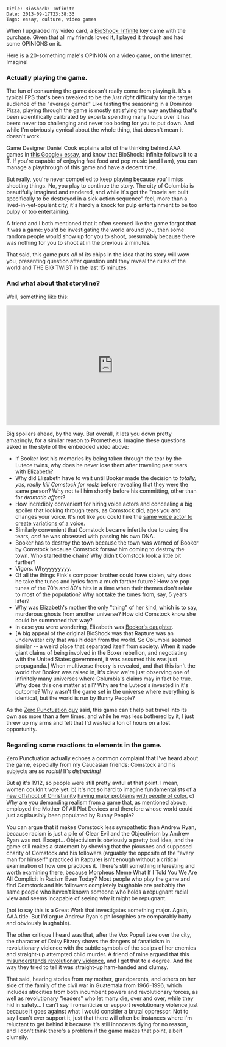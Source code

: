     Title: BioShock: Infinite
    Date: 2013-09-17T23:38:33
    Tags: essay, culture, video games

When I upgraded my video card, a [BioShock: Infinite][1] key came with the
purchase. Given that all my friends loved it, I played it through and had some
OPINIONS on it.

Here is a 20-something male's OPINION on a video game, on the Internet. Imagine!

<!-- more -->

<h3 id="actually-playing-the-game">Actually playing the game.</h3>

The fun of consuming the game doesn't really come from playing it. It's a typical
FPS that's been tweaked to be the _just right_ difficulty for the target
audience of the "average gamer." Like tasting the seasoning in a Dominos Pizza,
playing through the game is mostly satisfying the way anything that's been
scientifically calibrated by experts spending many hours over it has been: never
too challenging and never too boring for you to put down. And while I'm
obviously cynical about the whole thing, that doesn't mean it doesn't work.

Game Designer Daniel Cook explains a lot of the thinking behind AAA games in
[this Google+ essay][3], and know that BioShock: Infinite follows it to a T. If
you're capable of enjoying fast food and pop music (and I am), you can manage a
playthrough of this game and have a decent time.

But really, you're never compelled to keep playing because you'll miss shooting
things. No, you play to continue the story. The city of Columbia is beautifully
imagined and rendered, and while it's got the "movie set built specifically to
be destroyed in a sick action sequence" feel, more than a lived-in-yet-opulent
city, it's hardly a knock for pulp entertainment to be too pulpy or too
entertaining.

A friend and I both mentioned that it often seemed like the game forgot
that it was a game: you'd be investigating the world around you, then some
random people would show up for you to shoot, presumably because there was
nothing for you to shoot at in the previous 2 minutes.

That said, this game puts _all_ of its chips in the idea that its story will
wow you, presenting question after question until they reveal the rules of the
world and THE BIG TWIST in the last 15 minutes.

<h3 id="and-what-about-that-storyline">And what about that storyline?</h3>

Well, something like this:

<iframe width="560" height="315" src="http://www.youtube.com/embed/-x1YuvUQFJ0" frameborder="0" allowfullscreen></iframe>

Big spoilers ahead, by the way. But overall, it lets you down pretty amazingly,
for a similar reason to Prometheus. Imagine these questions asked in the style
of the embedded video above:

* If Booker lost his memories by being taken through the tear by the Lutece twins, why does he never lose them after traveling past tears with Elizabeth?
* Why did Elizabeth have to wait until Booker made the decision to _totally, yes, really kill Comstock for realz_ before revealing that they were the same person? Why not tell him shortly before his committing, other than for _dramatic effect_?
* How incredibly convenient for hiring voice actors and concealing a big spoiler that looking through tears, as Comstock did, ages you and changes your voice.  It's not like you could hire the [same voice actor to create variations of a voice.][2]
* Similarly convenient that Comstock became infertile due to using the tears, _and_ he was obsessed with passing his own DNA.
* Booker has to destroy the town because the town was warned of Booker by Comstock because Comstock forsaw him coming to destroy the town. Who started the chain? Why didn't Comstock look a little bit further?
* Vigors. Whyyyyyyyyy.
* Of all the things Fink's composer brother could have stolen, why does he take the tunes and lyrics from a much farther future? How are pop tunes of the 70's and 80's hits in a time when their themes don't relate to most of the population? Why not take the tunes from, say, 5 years later?
* Why was Elizabeth's mother the only "thing" of her kind, which is to say, murderous ghosts from another universe? How did Comstock know she could be summoned that way?
* In case you were wondering, Elizabeth was [Booker's daughter][9].
* \[A big appeal of the original BioShock was that Rapture was an underwater city that was hidden from the world. So Columbia seemed similar -- a weird place that separated itself from society. When it made giant claims of being involved in the Boxer rebellion, and negotiating with the United States government, it was assumed this was just propaganda.\] When multiverse theory is revealed, and that this isn't the world that Booker was raised in, it's clear we're just observing one of infinitely many universes where Columbia's claims may in fact be true. Why does this one matter at all? Why are the Lutece's invested in it's outcome? Why wasn't the game set in the universe where everything is identical, but the world is run by Bunny People?

As the [Zero Punctuation guy][4] said, this game can't help but travel into its
own ass more than a few times, and while he was less bothered by it, I just
threw up my arms and felt that I'd wasted a ton of hours on a lost opportunity.

<h3 id="regarding-some-reactions-to-elements-in-the-game">Regarding some reactions to elements in the game.</h3>

Zero Punctuation actually echoes a common complaint that I've heard about the
game, especially from my Caucasian friends: Comstock and his subjects are
_so racist!_ It's _distracting!_

But a) it's 1912, so people were still pretty awful at that point. I mean, women
couldn't vote yet. b) It's not so hard to imagine fundamentalists of
[a new offshoot of Christianity][5] [having major problems][6] [with people of color.][7]
c) Why are you demanding realism from a game that, as mentioned above, employed
the Mother Of All Plot Devices and therefore whose world could just as plausibly
been populated by Bunny People?

You can argue that it makes Comstock less sympathetic than Andrew Ryan, because
racism is just a pile of Clear Evil and the Objectivism by Andrew Ryan was not.
Except... Objectivism is obviously a pretty bad idea, and the game still makes a
statement by showing that the piousnes and supposed charity of Comstock and his
followers (arguably the opposite of the "every man for himself" practiced in
Rapture) isn't enough without a critical examination of how one practices it.
There's still something interesting and worth examining there, because
Morpheus Meme What If I Told You We Are All Complicit In Racism Even Today? Most
people who play the game and find Comstock and his followers completely
laughable are probably the same people who haven't known someone who holds a
repugnant racial view and seems incapable of seeing why it might be repugnant.

(not to say this is a Great Work that investigates something major. Again, AAA
title. But I'd argue Andrew Ryan's philosophies are comparably batty and
obviously laughable).

The other critique I heard was that, after the Vox Populi take over the city,
the character of Daisy Fitzroy shows the dangers of fanaticism in revolutionary
violence with the subtle symbols of the scalps of her enemies and straight-up
attempted child murder. A friend of mine argued that this
[misunderstands revolutionary violence][8], and I get that to a degree. And the
way they tried to tell it was straight-up ham-handed and clumsy.

That said, hearing stories from my mother, grandparents, and others on her side
of the family of the civil war in Guatemala from 1966-1996, which includes
atrocities from both incumbent powers and revolutionary forces, as well as
revolutionary "leaders" who let many die, over and over, while they hid in
safety... I can't say I romanticize or support revolutionary violence just
because it goes against what I would consider a brutal oppressor. Not to say I
can't ever support it, just that there will often be instances where I'm
reluctant to get behind it because it's still innocents dying for no reason, and
I don't think there's a problem if the game makes that point, albeit clumsily.

   [1]: http://www.bioshockinfinite.com/?RET=&ag=true
   [2]: http://youtu.be/xucr6uBGxFY
   [3]: https://plus.google.com/105363132599081141035/posts/W3ys5fKnz5t
   [4]: http://www.escapistmagazine.com/videos/view/zero-punctuation/7105-BioShock-Infinite
   [5]: http://www.salon.com/2013/03/09/changes_in_mormon_scriptures_to_reflect_shifting_views_partner/
   [6]: http://www.nytimes.com/2012/08/19/opinion/sunday/racism-and-the-mormon-church.html?_r=0
   [7]: http://en.wikipedia.org/wiki/Lamanite#Theories_regarding_modern_descendants
   [8]: http://storify.com/srpablo/revolutionary-violence-in-bioshock-infinite
   [9]: http://youtu.be/-Bc0mG5omTo
